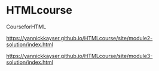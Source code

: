 # HTMLcourse
CourseforHTML


https://yannickkayser.github.io/HTMLcourse/site/module2-solution/index.html

https://yannickkayser.github.io/HTMLcourse/site/module3-solution/index.html
